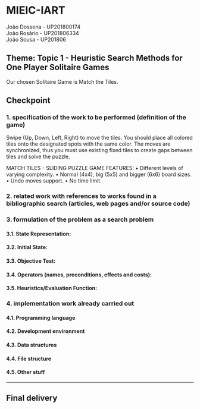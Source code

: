 # MIEIC-IART

João Dossena - UP201800174  
João Rosário - UP201806334  
João Sousa - UP201806  

## Theme: Topic 1 - Heuristic Search Methods for One Player Solitaire Games
Our chosen Solitaire Game is Match the Tiles. 

## Checkpoint
### 1. specification of the work to be performed (definition of the game)
Swipe (Up, Down, Left, Right) to move the tiles. You should place all colored tiles onto the designated spots with the same color. The moves are synchronized, thus you must use existing fixed tiles to create gaps between tiles and solve the puzzle.

MATCH TILES - SLIDING PUZZLE GAME FEATURES:
• Different levels of varying complexity.
• Normal (4x4), big (5x5) and bigger (6x6) board sizes.
• Undo moves support.
• No time limit.

### 2. related work with references to works found in a bibliographic search (articles, web pages and/or source code)

### 3. formulation of the problem as a search problem
#### 3.1. State Representation:

#### 3.2. Initial State:

#### 3.3. Objective Test:

#### 3.4. Operators (names, preconditions, effects and costs):

#### 3.5. Heuristics/Evaluation Function:

### 4. implementation work already carried out 
#### 4.1. Programming language

#### 4.2. Development environment

#### 4.3. Data structures

#### 4.4. File structure

#### 4.5. Other stuff

---
## Final delivery
